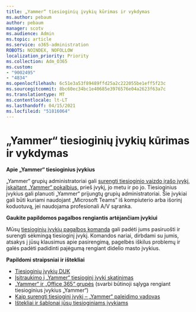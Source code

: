```yaml
---
title: „Yammer“ tiesioginių įvykių kūrimas ir vykdymas
ms.author: pebaum
author: pebaum
manager: scotv
ms.audience: Admin
ms.topic: article
ms.service: o365-administration
ROBOTS: NOINDEX, NOFOLLOW
localization_priority: Priority
ms.collection: Adm_O365
ms.custom:
- "9002495"
- "4834"
ms.openlocfilehash: 6c51e3a53f89489ffd25a2c222055be1eff5f23c
ms.sourcegitcommit: 8bc60ec34bc1e40685e3976576e04a2623f63a7c
ms.translationtype: MT
ms.contentlocale: lt-LT
ms.lasthandoff: 04/15/2021
ms.locfileid: "51816064"
---
```

# <a name="create-and-run-live-events-in-yammer"></a>„Yammer“ tiesioginių įvykių kūrimas ir vykdymas

**Apie „Yammer“ tiesioginius įvykius**

„Yammer“ grupių administratoriai gali [surengti tiesioginio vaizdo įrašo įvykį, įskaitant „Yammer“ pokalbius,](https://docs.microsoft.com/yammer/manage-yammer-groups/yammer-live-events) prieš įvykį, jo metu ir po jo. Tiesioginius įvykius gali planuoti „Yammer“ prijungtų grupių administratoriai. Šie įvykiai gali būti kuriami naudojant „Microsoft Teams“ iš kompiuterio arba išorinį koduotuvą, jei naudojama profesionali A/V sąranka.

**Gaukite papildomos pagalbos rengiantis artėjančiam įvykiui**

Mūsų [tiesioginių įvykių pagalbos komanda](https://aka.ms/AA87gbh) gali padėti jums pasiruošti ir surengti sėkmingą tiesioginį įvykį. Komandos nariai, dirbdami su jumis, atsakys į jūsų klausimus apie pasirengimą, pagelbės iškilus problemų ir galės padėti padidinti pajėgumą rengiant didelio masto įvykius.

**Papildomi straipsniai ir ištekliai**

- [Tiesioginių įvykių DUK](https://support.office.com/article/43bbd59d-a734-4c8f-923d-6a239d137d34)
- [Įsitraukimo į „Yammer“ tiesioginį įvykį skatinimas](https://support.office.com/article/drive-engagement-in-a-yammer-live-event-c0244ad8-6dcb-419c-add9-2e4a00543412?ui=en-US&rs=en-US&ad=US)
- [„Yammer“ ir „Office 365“ grupės](https://docs.microsoft.com/yammer/manage-yammer-groups/yammer-and-office-365-groups) (svarbi būtinoji sąlyga rengiant tiesioginius įvykius „Yammer“)
- [Kaip surengti tiesioginį įvykį – „Yammer“ paleidimo vadovas](https://aka.ms/LiveEventsinYammerplaybook)
- [Ištekliai ir šablonai jūsų tiesioginiams įvykiams](https://aka.ms/LiveEventYammerTemplates)
